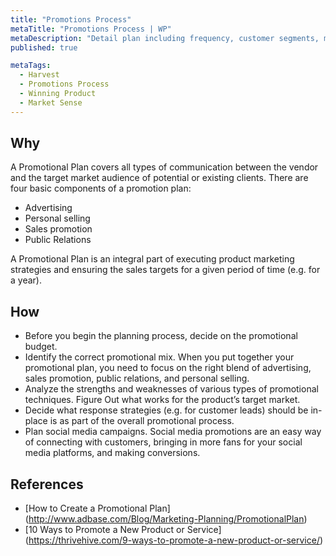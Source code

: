 ```yaml
---
title: "Promotions Process"
metaTitle: "Promotions Process | WP"
metaDescription: "Detail plan including frequency, customer segments, market conditions, offerings, ad-word design and message."
published: true

metaTags:
  - Harvest
  - Promotions Process
  - Winning Product
  - Market Sense
---
```


## Why
A Promotional Plan covers all types of communication between the vendor and the target market audience of potential or existing clients. There are four basic components of a promotion plan:
- Advertising
- Personal selling
- Sales promotion
- Public Relations

A Promotional Plan is an integral part of executing product marketing strategies and ensuring the sales targets for a given period of time (e.g. for a year).

## How
- Before you begin the planning process, decide on the promotional budget.
- Identify the correct promotional mix. When you put together your promotional plan, you need to focus on the right blend of advertising, sales promotion, public relations, and personal selling.
- Analyze the strengths and weaknesses of various types of promotional techniques. Figure Out what works for the product’s target market.
- Decide what response strategies (e.g. for customer leads) should be in-place is as part of the overall promotional process.
- Plan social media campaigns. Social media promotions are an easy way of connecting with customers, bringing in more fans for your social media platforms, and making conversions.

## References
- [How to Create a Promotional Plan] (http://www.adbase.com/Blog/Marketing-Planning/PromotionalPlan)
- [10 Ways to Promote a New Product or Service] (https://thrivehive.com/9-ways-to-promote-a-new-product-or-service/)
